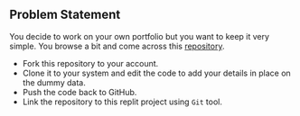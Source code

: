 Problem Statement
---------------------

You decide to work on your own portfolio but you want to keep it very simple. You browse a bit and come across this [repository](https://github.com/giotsere/minimalist-portfolio).

- Fork this repository to your account.
- Clone it to your system and edit the code to add your details in place on the dummy data.
- Push the code back to GitHub.
- Link the repository to this replit project using `Git` tool.